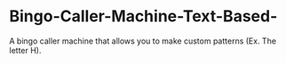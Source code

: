# Bingo-Caller-Machine-Text-Based-

A bingo caller machine that allows you to make custom patterns (Ex. The letter H).
